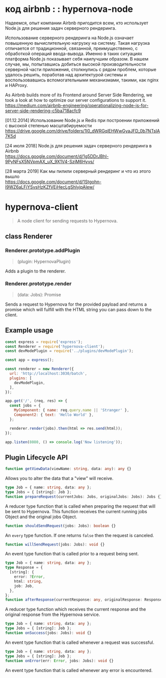 # код airbnb : : hypernova-node

Надеемся, опыт компании Airbnb пригодится всем, кто использует Node.js для решения задач серверного рендеринга.

Использование серверного рендеринга на Node.js означает повышенную вычислительную нагрузку на систему. Такая нагрузка отличается от традиционной, связанной, преимущественно, с обработкой операций ввода-вывода. Именно в таких ситуациях платформа Node.js показывает себя наилучшим образом. В нашем случае, мы, попытавшись добиться высокой производительности серверной части приложения, столкнулись с рядом проблем, которые удалось решить, поработав над архитектурой системы и воспользовавшись вспомогательными механизмами, такими, как nginx и HAProxy.

As Airbnb builds more of its Frontend around Server Side Rendering, we took a look at how to optimize our server configurations to support it.  
https://medium.com/airbnb-engineering/operationalizing-node-js-for-server-side-rendering-c5ba718acfc9  

[01.12.2014] Использование Node.js и Redis при построении приложений с высокой степенью масштабируемости https://drive.google.com/drive/folders/1l0_dWRGqlEHWwGyaJFD_0b7NTsIA7K5d  

[24 июля 2018] Node.js для решения задач серверного рендеринга в Airbnb  
https://docs.google.com/document/d/1g5DDrJBhl-9PyNFsX5NVpmAX_uX_9X1V4-SzjM6Hyvs/  

[28 марта 2019] Как мы пилили серверный рендеринг и что из этого вышло  
https://docs.google.com/document/d/1Stgohn-I9WZ6aLFiYSvsHzKZfVEiHecLgShlyjpAlew/  

# hypernova-client

> A node client for sending requests to Hypernova.

## class Renderer

### Renderer.prototype.addPlugin

> (plugin: HypernovaPlugin)

Adds a plugin to the renderer.

### Renderer.prototype.render

> (data: Jobs): Promise<string>

Sends a request to Hypernova for the provided payload and returns a promise which will fulfill
with the HTML string you can pass down to the client.

## Example usage

```js
const express = require('express');
const Renderer = require('hypernova-client');
const devModePlugin = require('../plugins/devModePlugin');

const app = express();

const renderer = new Renderer({
  url: 'http://localhost:3030/batch',
  plugins: [
    devModePlugin,
  ],
});

app.get('/', (req, res) => {
  const jobs = {
    MyComponent: { name: req.query.name || 'Stranger' },
    Component2: { text: 'Hello World' },
  };

  renderer.render(jobs).then(html => res.send(html));
});

app.listen(8080, () => console.log('Now listening'));
```

## Plugin Lifecycle API

```typescript
function getViewData(viewName: string, data: any): any {}
```

Allows you to alter the data that a "view" will receive.

```typescript
type Job = { name: string, data: any };
type Jobs = { [string]: Job };
function prepareRequest(currentJobs: Jobs, originalJobs: Jobs): Jobs {}
```

A reducer type function that is called when preparing the request that will be sent to Hypernova.
This function receives the current running jobs Object and the original jobs Object.

```typescript
function shouldSendRequest(jobs: Jobs): boolean {}
```

An `every` type function. If one returns `false` then the request is canceled.

```typescript
function willSendRequest(jobs: Jobs): void {}
```

An event type function that is called prior to a request being sent.

```typescript
type Job = { name: string, data: any };
type Response = {
  [string]: {
    error: ?Error,
    html: string,
    job: Job,
  },
};
function afterResponse(currentResponse: any, originalResponse: Response): any {}
```

A reducer type function which receives the current response and the original response from the
Hypernova service.

```typescript
type Job = { name: string, data: any };
type Jobs = { [string]: Job };
function onSuccess(jobs: Jobs): void {}
```

An event type function that is called whenever a request was successful.

```typescript
type Job = { name: string, data: any };
type Jobs = { [string]: Job };
function onError(err: Error, jobs: Jobs): void {}
```

An event type function that is called whenever any error is encountered.
